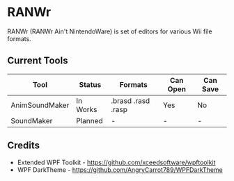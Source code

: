 # RANWr 
 RANWr (RANWr Ain't NintendoWare) is set of editors for various Wii file formats.
 
## Current Tools
| Tool   | Status   |  Formats | Can Open | Can Save |
|--------|----------|----------|----------|----------|
| AnimSoundMaker| In Works | .brasd .rasd .rasp| Yes      | No     |
| SoundMaker | Planned | - | - | - |

## Credits
* Extended WPF Toolkit - https://github.com/xceedsoftware/wpftoolkit
* WPF DarkTheme - https://github.com/AngryCarrot789/WPFDarkTheme
